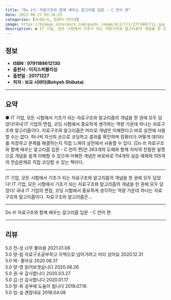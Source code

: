 ```yaml
---
title: "Do it! 자료구조와 함께 배우는 알고리즘 입문 - C 언어 편"
date: 2021-08-27 03:26:25
categories: [국내도서, 컴퓨터-인터넷]
image: https://bimage.interpark.com/goods_image/8/2/7/1/277348271s.jpg
description: ● IT 기업, 모든 시험에서 기초가 되는 자료구조와 알고리즘의 개념을 한 권에 모두 담았다!국내 IT 기업의 면접, 코딩 시험에서 중요하게 생각하는 역량 가운데 하나는 자료구조와 알고리즘이다. 자료구조와 알고리즘은 머리로 개념만 이해한다고 바로 실전에 사용할 수는 없다. 하나씩 자신
---
```


## **정보**

- **ISBN : 9791188612130**
- **출판사 : 이지스퍼블리싱**
- **출판일 : 20171227**
- **저자 : 보요 시바타(Bohyoh Shibata)**

------



## **요약**

●  IT 기업, 모든 시험에서 기초가 되는 자료구조와 알고리즘의 개념을 한 권에 모두 담았다!국내 IT 기업의 면접, 코딩 시험에서 중요하게 생각하는 역량 가운데 하나는 자료구조와 알고리즘이다. 자료구조와 알고리즘은 머리로 개념만 이해한다고 바로 실전에 사용할 수는 없다. 하나씩 자신의 손으로 코딩하고 결과를 확인하며 컴퓨터가 어떻게 데이터를 저장하고 문제를 해결하는지 직접 느껴야 실전에서 사용할 수 있다. [Do it! 자료구조와 함께 배우는 알고리즘 입문 - C 언어 편]은 263개의 도해와 함께 저자의 친절한 설명으로 개념을 쉽게 이해할 수 있으며 이해한 개념은 바로바로 114개의 실습 예제와 105개의 연습문제로 직접 코딩할 수 있는 책이다.

------

IT 기업, 모든 시험에서 기초가 되는 자료구조와 알고리즘의 개념을 한 권에 모두 담았다!
IT 기업, 모든 시험에서 기초가 되는 자료구조와 알고리즘의 개념을 한 권에 모두 담았다!
국내 IT 기업의 면접, 코딩 시험에서 중요하게 생각하는 역량 가운데 하나는 자료구조와 알고리즘이다. 자료구조와 알고리즘은... 

------


Do it! 자료구조와 함께 배우는 알고리즘 입문 - C 언어 편 

------


## **리뷰** 

5.0 전-성 너무 좋아용 2021.01.08 <br/>5.0 양-림 자료구조공부하고 이책으로 넘어가려고 미리 샀어요 2020.12.31 <br/>5.0 박- 좋아요 2020.08.31 <br/>5.0 양-영 읽어보겟습니다 2020.06.26 <br/>5.0 권-우 감사합니다 2020.03.27 <br/>5.0 김-선 감사합니다 2020.01.17 <br/>5.0 방-희 공부에  도움이 됩니다 2019.07.16 <br/>5.0 임-설 괜찮네요 2018.04.08 <br/>